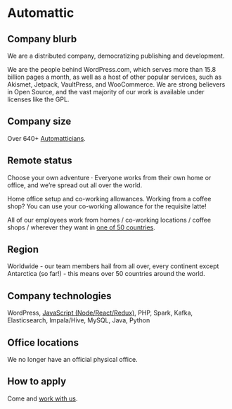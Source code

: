# Automattic

## Company blurb

We are a distributed company, democratizing publishing and development.

We are the people behind WordPress.com, which serves more than 15.8 billion pages a month, as well as a host of other popular services, such as Akismet, Jetpack, VaultPress, and WooCommerce. We are strong believers in Open Source, and the vast majority of our work is available under licenses like the GPL.

## Company size

Over 640+ [Automatticians](https://automattic.com/about/).

## Remote status

Choose your own adventure · Everyone works from their own home or office, and we’re spread out all over the world.

Home office setup and co-working allowances. Working from a coffee shop? You can use your co-working allowance for the requisite latte!

All of our employees work from homes / co-working locations / coffee shops / wherever they want in [one of 50 countries](https://automattic.com/map/).

## Region

Worldwide - our team members hail from all over, every continent except Antarctica (so far!) - this means over 50 countries around the world.

## Company technologies

WordPress, [JavaScript (Node/React/Redux)](https://ma.tt/2015/11/dance-to-calypso/), PHP, Spark, Kafka, Elasticsearch, Impala/Hive, MySQL, Java, Python

## Office locations

We no longer have an official physical office.

## How to apply

Come and [work with us](https://automattic.com/work-with-us/).

